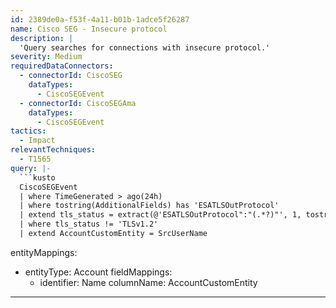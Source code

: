 ```yaml
---
id: 2389de0a-f53f-4a11-b01b-1adce5f26287
name: Cisco SEG - Insecure protocol
description: |
  'Query searches for connections with insecure protocol.'
severity: Medium
requiredDataConnectors:
  - connectorId: CiscoSEG
    dataTypes:
      - CiscoSEGEvent
  - connectorId: CiscoSEGAma
    dataTypes:
      - CiscoSEGEvent
tactics:
  - Impact
relevantTechniques:
  - T1565
query: |-
  ```kusto
  CiscoSEGEvent
  | where TimeGenerated > ago(24h)
  | where tostring(AdditionalFields) has 'ESATLSOutProtocol'
  | extend tls_status = extract(@'ESATLSOutProtocol":"(.*?)"', 1, tostring(AdditionalFields))
  | where tls_status != 'TLSv1.2'
  | extend AccountCustomEntity = SrcUserName
  ```
entityMappings:
  - entityType: Account
    fieldMappings:
      - identifier: Name
        columnName: AccountCustomEntity
---
```


